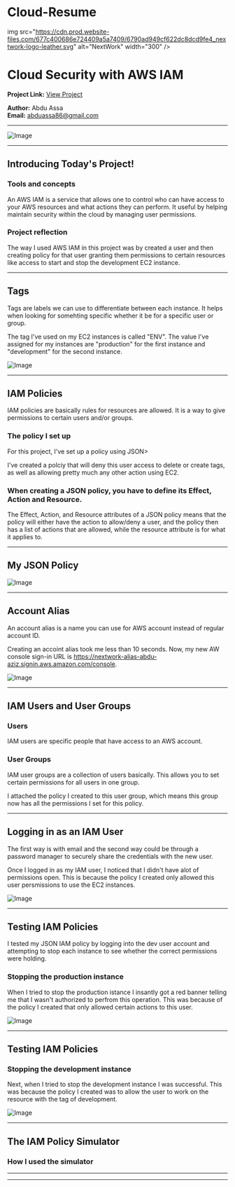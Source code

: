 # Cloud-Resume
img src="https://cdn.prod.website-files.com/677c400686e724409a5a7409/6790ad949cf622dc8dcd9fe4_nextwork-logo-leather.svg" alt="NextWork" width="300" />

# Cloud Security with AWS IAM

**Project Link:** [View Project](http://learn.nextwork.org/projects/aws-security-iam)

**Author:** Abdu Assa  
**Email:** abduassa86@gmail.com

---

![Image](http://learn.nextwork.org/soothed_silver_joyful_cuca/uploads/aws-security-iam_1c864649)

---

## Introducing Today's Project!

### Tools and concepts

An AWS IAM is a service that allows one to control who can have access to your AWS resources and what actions they can perform. It useful by helping maintain security within the cloud by managing user permissions.

### Project reflection

The way I used AWS IAM in this project was by created a user and then creating policy for that user granting them permissions to certain resources like access to start and stop the development EC2 instance.

---

## Tags

Tags are labels we can use to differentiate between each instance. It helps when looking for somehting specific whether it be for a specific user or group. 

The tag I've used on my EC2 instances is called "ENV". The value I've assigned for my instances are "production" for the first instance and "development" for the second instance. 

![Image](http://learn.nextwork.org/soothed_silver_joyful_cuca/uploads/aws-security-iam_2e0e5a5d)

---

## IAM Policies

IAM policies are basically rules  for resources are allowed. It is a way to give permissions to certain users and/or groups. 

### The policy I set up

For this project, I've set up a policy using JSON>

I've created a polciy that will deny this user access to delete or create tags, as well as allowing pretty much any other action using EC2.

### When creating a JSON policy, you have to define its Effect, Action and Resource.

The Effect, Action, and Resource attributes of a JSON policy means that the policy will either have the action to allow/deny a user, and the policy then has a list of actions that are allowed, while the resource attribute is for what it applies to.

---

## My JSON Policy

![Image](http://learn.nextwork.org/soothed_silver_joyful_cuca/uploads/aws-security-iam_1c864649)

---

## Account Alias

An account alias is a name you can use for AWS account instead of regular account ID.

Creating an accoint alias took me less than 10 seconds. Now, my new AW console sign-in URL is https://nextwork-alias-abdu-aziz.signin.aws.amazon.com/console.

![Image](http://learn.nextwork.org/soothed_silver_joyful_cuca/uploads/aws-security-iam_0eb4439b)

---

## IAM Users and User Groups

### Users

IAM users are specific people that have access to an AWS account. 

### User Groups

IAM user groups are a collection of users basically. This allows you to set certain permissions for all users in one group.

I attached the policy I created to this user group, which means this group now has all the permissions I set for this policy.

---

## Logging in as an IAM User

The first way is with email and the second way could be through a password manager to securely share the credentials with the new user. 

Once I logged in as my IAM user, I noticed that I didn't have alot of permissions open. This is because the policy I created only allowed this user persmissions to use the EC2 instances.

![Image](http://learn.nextwork.org/soothed_silver_joyful_cuca/uploads/aws-security-iam_6f2ab446)

---

## Testing IAM Policies

I tested my JSON IAM policy by logging into the dev user account and attempting to stop each instance to see whether the correct permissions were holding. 

### Stopping the production instance

When I tried to stop the production istance I insantly got a red banner telling me that I wasn't authorized to perfrom this operation. This was because of the policy I created that only allowed certain actions to this user.

![Image](http://learn.nextwork.org/soothed_silver_joyful_cuca/uploads/aws-security-iam_0e7a9d6a)

---

## Testing IAM Policies

### Stopping the development instance

Next, when I tried to stop the development instance I was successful. This was because the policy I created was to allow the user to work on the resource with the tag of development.

![Image](http://learn.nextwork.org/soothed_silver_joyful_cuca/uploads/aws-security-iam_1811801c)

---

## The IAM Policy Simulator

### How I used the simulator

---

---


